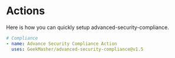 # Actions

Here is how you can quickly setup advanced-security-compliance.

```yaml
# Compliance
- name: Advance Security Compliance Action
  uses: GeekMasher/advanced-security-compliance@v1.5
```
